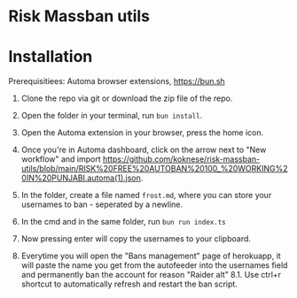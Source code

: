 # Risk Massban utils

# Installation
Prerequisitiees: Automa browser extensions, https://bun.sh
1. Clone the repo via git or download the zip file of the repo.
2. Open the folder in your terminal, run `bun install`.
3. Open the Automa extension in your browser, press the home icon.
4. Once you're in Automa dashboard, click on the arrow next to "New workflow" and import https://github.com/koknese/risk-massban-utils/blob/main/RISK%20FREE%20AUTOBAN%20100_%20WORKING%20IN%20PUNJABI.automa(1).json.
5. In the folder, create a file named `frost.md`, where you can store your usernames to ban - seperated by a newline.
6. In the cmd and in the same folder, run `bun run index.ts`
7. Now pressing enter will copy the usernames to your clipboard.

8. Everytime you will open the "Bans management" page of herokuapp, it will paste the name you get from the autofeeder into the usernames field and permanently ban the account for reason "Raider alt"
8.1. Use ctrl+r shortcut to automatically refresh and restart the ban script. 
